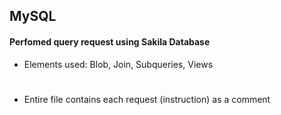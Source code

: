 ## MySQL
#### Perfomed query request using Sakila Database 
- Elements used: Blob, Join, Subqueries, Views
#
- Entire file contains each request (instruction) as a comment
